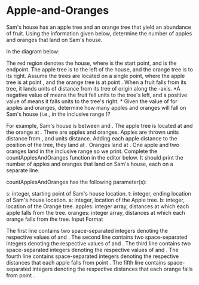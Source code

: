 # Apple-and-Oranges

Sam's house has an apple tree and an orange tree that yield an abundance of fruit. Using the information given below, determine the number of apples and oranges that land on Sam's house.

In the diagram below:

The red region denotes the house, where  is the start point, and  is the endpoint. The apple tree is to the left of the house, and the orange tree is to its right.
Assume the trees are located on a single point, where the apple tree is at point , and the orange tree is at point .
When a fruit falls from its tree, it lands  units of distance from its tree of origin along the -axis. *A negative value of  means the fruit fell  units to the tree's left, and a positive value of  means it falls  units to the tree's right. *
Given the value of  for  apples and  oranges, determine how many apples and oranges will fall on Sam's house (i.e., in the inclusive range )?

For example, Sam's house is between  and . The apple tree is located at  and the orange at . There are  apples and  oranges. Apples are thrown  units distance from , and  units distance. Adding each apple distance to the position of the tree, they land at . Oranges land at . One apple and two oranges land in the inclusive range  so we print.
Complete the countApplesAndOranges function in the editor below. It should print the number of apples and oranges that land on Sam's house, each on a separate line.

countApplesAndOranges has the following parameter(s):

s: integer, starting point of Sam's house location.
t: integer, ending location of Sam's house location.
a: integer, location of the Apple tree.
b: integer, location of the Orange tree.
apples: integer array, distances at which each apple falls from the tree.
oranges: integer array, distances at which each orange falls from the tree.
Input Format

The first line contains two space-separated integers denoting the respective values of  and .
The second line contains two space-separated integers denoting the respective values of  and .
The third line contains two space-separated integers denoting the respective values of  and .
The fourth line contains  space-separated integers denoting the respective distances that each apple falls from point .
The fifth line contains  space-separated integers denoting the respective distances that each orange falls from point .
